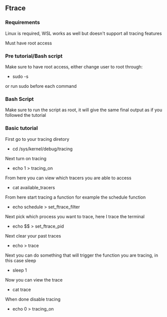 ## Ftrace

### Requirements

Linux is required, WSL works as well but doesn't support all tracing features

Must have root access

### Pre tutorial/Bash script

Make sure to have root access, either change user to root through:

* sudo -s

or run sudo before each command

### Bash Script

Make sure to run the script as root, it will give the same final output as if you followed the tutorial

### Basic tutorial

First go to your tracing diretory

* cd /sys/kernel/debug/tracing

Next turn on tracing

* echo 1 > tracing_on

From here you can view which tracers you are able to access

* cat available_tracers

From here start tracing a function for example the schedule function

* echo schedule > set_ftrace_filter

Next pick which process you want to trace, here I trace the terminal

* echo $$ > set_ftrace_pid

Next clear your past traces

* echo > trace

Next you can do something that will trigger the function you are tracing, in this case sleep

* sleep 1

Now you can view the trace

* cat trace

When done disable tracing

* echo 0 > tracing_on


